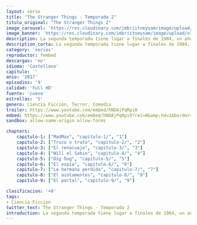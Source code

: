 ```yaml
---
layout: serie
title: "The Stranger Things - Temporada 2"
titulo_original: "The Stranger Things 2"
image_carousel: 'https://res.cloudinary.com/imbriitneysam/image/upload/v1546469180/stranger2-poster-min.jpg'
image_banner: 'https://res.cloudinary.com/imbriitneysam/image/upload/v1546469181/stranger-2-banner-min.jpg'
description: La segunda temporada tiene lugar a finales de 1984, un año después de donde nos dejó la primera entrega. Con la investigación de los acontecimientos que causaron la desaparición de Will, el pueblo de Hawkins tratará por todo lo posible de volver a la normalidad tras unos meses de lo más convulsos. Además de la confirmación de que Eleven, el alabado personaje al que da vida Millie Bobby Brown, estará en los nuevos episodios, otra de las novedades será la incorporación de dos nuevos personajes, Max y Billie, que prometen poner patas arriba la aparente tranquilidad del vecindario.
description_corta: La segunda temporada tiene lugar a finales de 1984, un año después de donde nos dejó la primera entrega. Con la investigación de los acontecimientos que causaron la desaparición de Will, el pueblo de Hawkins tratará por todo lo posible de....
category: 'series'
reproductor: fembed
descargas: 'no'
idioma: 'Castellano'
capitulo: ''
anio: '2017'
episodios: '9'
calidad: 'Full HD'
fuente: 'cueva'
estrellas: '5'
genero: Ciencia Ficción, Terror, Comedia
trailer: https://www.youtube.com/embed/hNOAjPqRpi0
embed: https://www.youtube.com/embed/hNOAjPqRpi0?rel=0&amp;hd=1&border=0&wmode=opaque&enablejsapi=1&modestbranding=1&controls=1&showinfo=1
sandbox: allow-same-origin allow-forms 

chapters:
    capitulo-1: ["MadMax", "capitulo-1/", "1"]
    capitulo-2: ["Truco o trato", "capitulo-2/", "2"]
    capitulo-3: ["El renacuajo", "capitulo-3/", "3"]
    capitulo-4: ["Will el Sabio", "capitulo-4/", "4"]
    capitulo-5: ["Dig Dug", "capitulo-5/", "5"]
    capitulo-6: ["El espía", "capitulo-6/", "6"]
    capitulo-7: ["La hermana perdida", "capitulo-7/", "7"]
    capitulo-8: ["El azotamentes", "capitulo-8/", "8"]
    capitulo-9: ["El portal", "capitulo-9/", "9"]

clasificacion: '+8'
tags:
- Ciencia-Ficcion
twitter_text: The Stranger Things - Temporada 2
introduction: La segunda temporada tiene lugar a finales de 1984, un año después de donde nos dejó la primera entrega. Con la investigación de los acontecimientos que causaron la desaparición de Will, el pueblo de Hawkins tratará por todo lo posible de....
---
```












